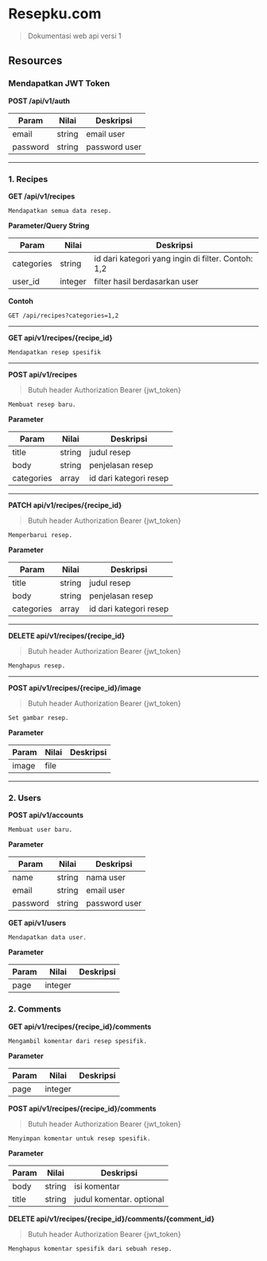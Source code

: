 # Resepku.com

> Dokumentasi web api versi 1



## Resources

### Mendapatkan JWT Token

**POST /api/v1/auth**

Param | Nilai | Deskripsi
------------ | ------------- | -------------
email| string | email user
password| string | password user

<hr>

### 1. Recipes

**GET /api/v1/recipes**

```
Mendapatkan semua data resep.
```

**Parameter/Query String**

Param | Nilai | Deskripsi
------------ | ------------- | -------------
categories| string | id dari kategori yang ingin di filter. Contoh: 1,2
user_id| integer | filter hasil berdasarkan user

**Contoh**

`GET /api/recipes?categories=1,2`

<hr>

**GET api/v1/recipes/{recipe_id}**

```
Mendapatkan resep spesifik
```

<hr>

**POST api/v1/recipes**

> Butuh header Authorization Bearer {jwt_token}

```
Membuat resep baru.
```
**Parameter**

Param | Nilai | Deskripsi
------------ | ------------- | -------------
title | string | judul resep
body | string | penjelasan resep
categories | array | id dari kategori resep

<hr>

**PATCH api/v1/recipes/{recipe_id}**

> Butuh header Authorization Bearer {jwt_token}

```
Memperbarui resep.
```
**Parameter**

Param | Nilai | Deskripsi
------------ | ------------- | -------------
title | string | judul resep
body | string | penjelasan resep
categories | array | id dari kategori resep

<hr>

**DELETE api/v1/recipes/{recipe_id}**

> Butuh header Authorization Bearer {jwt_token}

```
Menghapus resep.
```

<hr>

**POST api/v1/recipes/{recipe_id}/image**

> Butuh header Authorization Bearer {jwt_token}

```
Set gambar resep.
```

**Parameter**

Param | Nilai | Deskripsi
------------ | ------------- | -------------
image | file |

<hr>

### 2. Users

**POST api/v1/accounts**

```
Membuat user baru.
```

**Parameter**

Param | Nilai | Deskripsi
------------ | ------------- | -------------
name | string | nama user
email | string | email user
password | string | password user

**GET api/v1/users**

```
Mendapatkan data user.
```
**Parameter**

Param | Nilai | Deskripsi
------------ | ------------- | -------------
page | integer |

### 2. Comments

**GET api/v1/recipes/{recipe_id}/comments**

```
Mengambil komentar dari resep spesifik.
```

**Parameter**

Param | Nilai | Deskripsi
------------ | ------------- | -------------
page | integer |

**POST api/v1/recipes/{recipe_id}/comments**

> Butuh header Authorization Bearer {jwt_token}

```
Menyimpan komentar untuk resep spesifik.
```

**Parameter**

Param | Nilai | Deskripsi
------------ | ------------- | -------------
body | string | isi komentar
title | string | judul komentar. optional

**DELETE api/v1/recipes/{recipe_id}/comments/{comment_id}**

> Butuh header Authorization Bearer {jwt_token}

```
Menghapus komentar spesifik dari sebuah resep.
```
